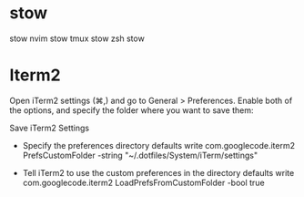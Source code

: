 # stow

stow nvim
stow tmux
stow zsh
stow 

# Iterm2
Open iTerm2 settings (⌘,) and go to General > Preferences. Enable both of the options, and specify the folder where you want to save them:

Save iTerm2 Settings

- Specify the preferences directory
defaults write com.googlecode.iterm2 PrefsCustomFolder -string "~/.dotfiles/System/iTerm/settings"

- Tell iTerm2 to use the custom preferences in the directory
defaults write com.googlecode.iterm2 LoadPrefsFromCustomFolder -bool true
